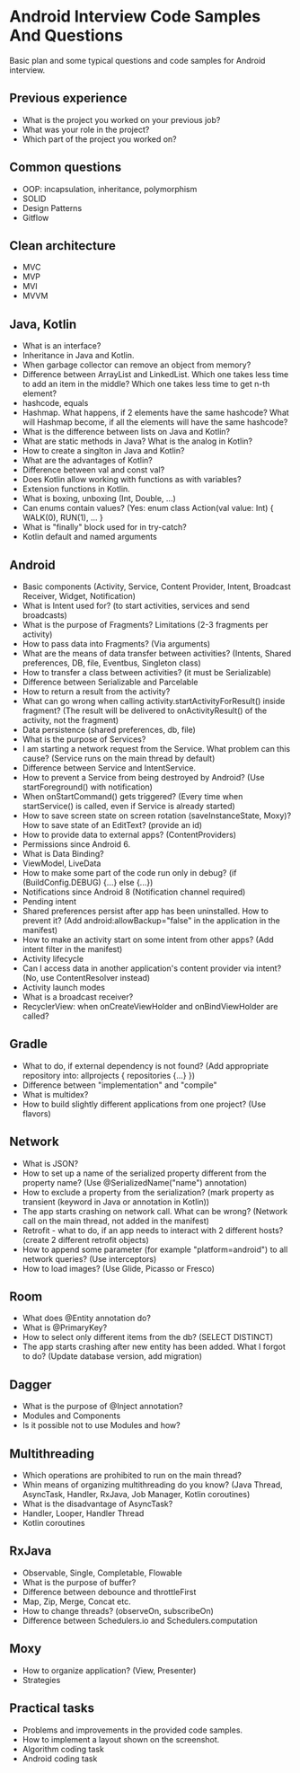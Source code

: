 # Android Interview Code Samples And Questions
Basic plan and some typical questions and code samples for Android interview.

## Previous experience
* What is the project you worked on your previous job?
* What was your role in the project?
* Which part of the project you worked on?

## Common questions
* OOP: incapsulation, inheritance, polymorphism
* SOLID
* Design Patterns
* Gitflow

## Clean architecture
* MVC
* MVP
* MVI
* MVVM

## Java, Kotlin
* What is an interface?
* Inheritance in Java and Kotlin.
* When garbage collector can remove an object from memory?
* Difference between ArrayList and LinkedList. Which one takes less time to add an item in the middle? Which one takes less time to get n-th element?
* hashcode, equals
* Hashmap. What happens, if 2 elements have the same hashcode? What will Hashmap become, if all the elements will have the same hashcode?
* What is the difference between lists on Java and Kotlin?
* What are static methods in Java? What is the analog in Kotlin?
* How to create a singlton in Java and Kotlin?
* What are the advantages of Kotlin?
* Difference between val and const val?
* Does Kotlin allow working with functions as with variables?
* Extension functions in Kotlin.
* What is boxing, unboxing (Int, Double, ...)
* Can enums contain values? (Yes: enum class Action(val value: Int) { WALK(0), RUN(1), ... }
* What is "finally" block used for in try-catch?
* Kotlin default and named arguments

## Android
* Basic components (Activity, Service, Content Provider, Intent, Broadcast Receiver, Widget, Notification)
* What is Intent used for? (to start activities, services and send broadcasts)
* What is the purpose of Fragments? Limitations (2-3 fragments per activity)
* How to pass data into Fragments? (Via arguments)
* What are the means of data transfer between activities? (Intents, Shared preferences, DB, file, Eventbus, Singleton class)
* How to transfer a class between activities? (it must be Serializable)
* Difference between Serializable and Parcelable
* How to return a result from the activity?
* What can go wrong when calling activity.startActivityForResult() inside fragment? (The result will be delivered to onActivityResult() of the activity, not the fragment)
* Data persistence (shared preferences, db, file)
* What is the purpose of Services?
* I am starting a network request from the Service. What problem can this cause? (Service runs on the main thread by default)
* Difference between Service and IntentService.
* How to prevent a Service from being destroyed by Android? (Use startForeground() with notification)
* When onStartCommand() gets triggered? (Every time when startService() is called, even if Service is already started)
* How to save screen state on screen rotation (saveInstanceState, Moxy)? How to save state of an EditText? (provide an id)
* How to provide data to external apps? (ContentProviders)
* Permissions since Android 6.
* What is Data Binding?
* ViewModel, LiveData
* How to make some part of the code run only in debug? (if (BuildConfig.DEBUG) {...} else {...})
* Notifications since Android 8 (Notification channel required)
* Pending intent
* Shared preferences persist after app has been uninstalled. How to prevent it? (Add android:allowBackup="false" in the application in the manifest)
* How to make an activity start on some intent from other apps? (Add intent filter in the manifest)
* Activity lifecycle
* Can I access data in another application's content provider via intent? (No, use ContentResolver instead)
* Activity launch modes
* What is a broadcast receiver?
* RecyclerView: when onCreateViewHolder and onBindViewHolder are called?

## Gradle
* What to do, if external dependency is not found? (Add appropriate repository into: allprojects { repositories {...} })
* Difference between "implementation" and "compile" 
* What is multidex?
* How to build slightly different applications from one project? (Use flavors) 

## Network
* What is JSON?
* How to set up a name of the serialized property different from the property name? (Use @SerializedName("name") annotation)
* How to exclude a property from the serialization? (mark property as transient (keyword in Java or annotation in Kotlin))
* The app starts crashing on network call. What can be wrong? (Network call on the main thread, not added <uses-permission android:name="android.permission.INTERNET" /> in the manifest)
* Retrofit - what to do, if an app needs to interact with 2 different hosts? (create 2 different retrofit objects)
* How to append some parameter (for example "platform=android") to all network queries? (Use interceptors)
* How to load images? (Use Glide, Picasso or Fresco)

## Room
* What does @Entity annotation do?
* What is @PrimaryKey?
* How to select only different items from the db? (SELECT DISTINCT)
* The app starts crashing after new entity has been added. What I forgot to do? (Update database version, add migration)

## Dagger
* What is the purpose of @Inject annotation?
* Modules and Components
* Is it possible not to use Modules and how?

## Multithreading
* Which operations are prohibited to run on the main thread?
* Whin means of organizing multithreading do you know? (Java Thread, AsyncTask, Handler, RxJava, Job Manager, Kotlin coroutines)
* What is the disadvantage of AsyncTask?
* Handler, Looper, Handler Thread
* Kotlin coroutines

## RxJava
* Observable, Single, Completable, Flowable
* What is the purpose of buffer?
* Difference between debounce and throttleFirst
* Map, Zip, Merge, Concat etc.
* How to change threads? (observeOn, subscribeOn)
* Difference between Schedulers.io and Schedulers.computation

## Moxy
* How to organize application? (View, Presenter)
* Strategies

## Practical tasks
* Problems and improvements in the provided code samples.
* How to implement a layout shown on the screenshot.
* Algorithm coding task
* Android coding task